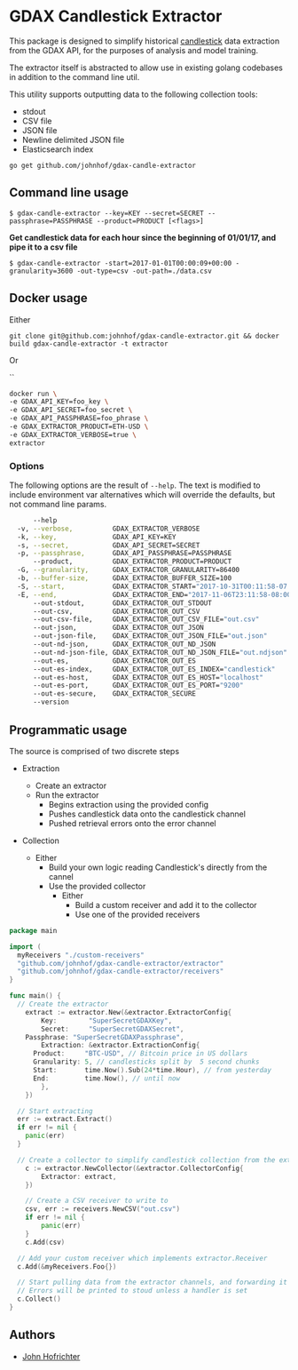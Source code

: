 # GDAX Candlestick Extractor

This package is designed to simplify historical [candlestick](http://www.investopedia.com/terms/c/candlestick.asp) data extraction from the GDAX API, for the purposes of analysis and  model training.

The extractor itself is abstracted to allow use in existing golang codebases in addition to the command line util.

This utility supports outputting data to the following collection tools:
  * stdout
  * CSV file
  * JSON file
  * Newline delimited JSON file
  * Elasticsearch index

`go get github.com/johnhof/gdax-candle-extractor`

## Command line usage

`$ gdax-candle-extractor --key=KEY --secret=SECRET --passphrase=PASSPHRASE --product=PRODUCT [<flags>]`

**Get candlestick data for each hour since the beginning of 01/01/17, and pipe it to a csv file**

`$ gdax-candle-extractor -start=2017-01-01T00:00:09+00:00 -granularity=3600 -out-type=csv -out-path=./data.csv`

## Docker usage

Either 

`git clone git@github.com:johnhof/gdax-candle-extractor.git && docker build gdax-candle-extractor -t extractor`

Or

``

```bash
docker run \
-e GDAX_API_KEY=foo_key \
-e GDAX_API_SECRET=foo_secret \
-e GDAX_API_PASSPHRASE=foo_phrase \
-e GDAX_EXTRACTOR_PRODUCT=ETH-USD \
-e GDAX_EXTRACTOR_VERBOSE=true \
extractor 

```

### Options

The following options are the result of `--help`. The text is modified to include environment var alternatives which will override the defaults, but not command line params.

```bash
      --help                                                                context-sensitive help (also try --help-long and --help-man).
  -v, --verbose,          GDAX_EXTRACTOR_VERBOSE                            verbose logging
  -k, --key,              GDAX_API_KEY=KEY                                  GDAX API key
  -s, --secret,           GDAX_API_SECRET=SECRET                            GDAX API secret
  -p, --passphrase,       GDAX_API_PASSPHRASE=PASSPHRASE                    GDAX API passphrase
      --product,          GDAX_EXTRACTOR_PRODUCT=PRODUCT                    Product ID to extract [BTC-USD, ETH-USD, LTC-USD]
  -G, --granularity,      GDAX_EXTRACTOR_GRANULARITY=86400                  Granularity in seconds of blocks in the candlestick data
  -b, --buffer-size,      GDAX_EXTRACTOR_BUFFER_SIZE=100                    Size of candlestick buffer waiting for collection
  -S, --start,            GDAX_EXTRACTOR_START="2017-10-31T00:11:58-07:00"  Start time as RFC3339
  -E, --end,              GDAX_EXTRACTOR_END="2017-11-06T23:11:58-08:00"    End time in as RFC3339
      --out-stdout,       GDAX_EXTRACTOR_OUT_STDOUT                         Write output to stdout. Used by default if no other output is specified
      --out-csv,          GDAX_EXTRACTOR_OUT_CSV                            Write output to CSV file
      --out-csv-file,     GDAX_EXTRACTOR_OUT_CSV_FILE="out.csv"             Set the file to write to
      --out-json,         GDAX_EXTRACTOR_OUT_JSON                           Write output to JSON file
      --out-json-file,    GDAX_EXTRACTOR_OUT_JSON_FILE="out.json"           Set the file to write to
      --out-nd-json,      GDAX_EXTRACTOR_OUT_ND_JSON                        Write output to new line delimited JSON file
      --out-nd-json-file, GDAX_EXTRACTOR_OUT_ND_JSON_FILE="out.ndjson"      Set the file to write to
      --out-es,           GDAX_EXTRACTOR_OUT_ES                             Index output to elasticsearch
      --out-es-index,     GDAX_EXTRACTOR_OUT_ES_INDEX="candlestick"         Elasticsearch index to use for output
      --out-es-host,      GDAX_EXTRACTOR_OUT_ES_HOST="localhost"            Set the elasticsearch host to write to
      --out-es-port,      GDAX_EXTRACTOR_OUT_ES_PORT="9200"                 Set the elasticsearch port to write to
      --out-es-secure,    GDAX_EXTRACTOR_SECURE                             Set the elasticsearch requests to use https
      --version                                                             Show application version.

```

## Programmatic usage

The source is comprised of two discrete steps
- Extraction
  - Create an extractor
  - Run the extractor
    - Begins extraction using the provided config
    - Pushes candlestick data onto the candlestick channel
    - Pushed retrieval errors onto the error channel

- Collection
  - Either
    - Build your own logic reading Candlestick's directly from the cannel
    - Use the provided collector
      - Either
        - Build a custom receiver and add it to the collector
        - Use one of the provided receivers

```go
package main

import (
  myReceivers "./custom-receivers"
  "github.com/johnhof/gdax-candle-extractor/extractor"
  "github.com/johnhof/gdax-candle-extractor/receivers"
}

func main() {
  // Create the extractor
	extract := extractor.New(&extractor.ExtractorConfig{
		Key:        "SuperSecretGDAXKey",
		Secret:     "SuperSecretGDAXSecret",
    Passphrase: "SuperSecretGDAXPassphrase",
		Extraction: &extractor.ExtractionConfig{
      Product:     "BTC-USD", // Bitcoin price in US dollars
      Granularity: 5, // candlesticks split by  5 second chunks
      Start:       time.Now().Sub(24*time.Hour), // from yesterday
      End:         time.Now(), // until now
		},
	})

  // Start extracting
  err := extract.Extract()
  if err != nil {
    panic(err)
  }

  // Create a collector to simplify candlestick collection from the extractor
	c := extractor.NewCollector(&extractor.CollectorConfig{
		Extractor: extract,
	})

	// Create a CSV receiver to write to
	csv, err := receivers.NewCSV("out.csv")
	if err != nil {
		panic(err)
	}
	c.Add(csv)

  // Add your custom receiver which implements extractor.Receiver
  c.Add(&myReceivers.Foo{})

  // Start pulling data from the extractor channels, and forwarding it to all receivers
  // Errors will be printed to stoud unless a handler is set
  c.Collect()
}
```

## Authors

* [John Hofrichter](github.com/johnhof)
